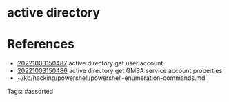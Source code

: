 # active directory

# References
- [20221003150487](/zet/20221003150487/) active directory get user account
- [20221003150486](/zet/20221003150486/) active directory get GMSA service account properties
- ~/kb/hacking/powershell/powershell-enumeration-commands.md

Tags:
    #assorted

